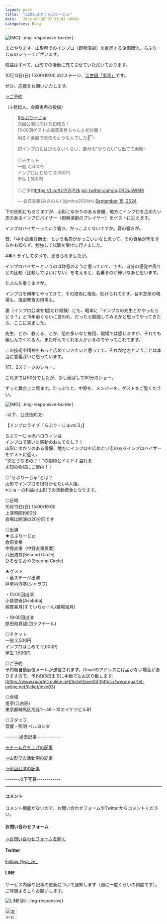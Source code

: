 ```yaml
---
layout: post
title:  "出演します：らぶりーじゅ"
date:   2024-09-20 07:33:43 +0900
categories: Blog
---
```



![IMG]({{site.baseurl}}/img/2024920_01.jpg){: .img-responsive-border}

またやります。山形県でのインプロ（即興演劇）を推進する企画団体、らぶりーじゅのショーでございます。

収益はすべて、山形での活動に充てさせていただいております。

10月13日(日) 15:00/19:00 の2ステージ、[江古田「兎亭」](https://usagitei11.amebaownd.com/pages/514817/page_201606162040)です。

ぜひ、応援をお願いいたします。

[→ご予約](https://www.quartet-online.net/ticket/love03)


（↓発起人、会原実希の投稿）

<blockquote class="twitter-tweet"><p lang="ja" dir="ltr"><a href="https://twitter.com/hashtag/%E3%82%89%E3%81%B6%E3%82%8A%E3%83%BC%E3%81%98%E3%82%85?src=hash&amp;ref_src=twsrc%5Etfw">#らぶりーじゅ</a><br>次回公演に向けた初稽古！<br>15:00回ゲストの綿貫美月ちゃんと初対面！<br>明るく素直で天使のような人でした🪽ྀི✨️<br>初インプロとは思えないくらい、自分の&quot;やりたい&quot;も出てて素敵✨<br><br>◎チケット<br>一般 2,500円<br>インプロはじめて 2,000円<br>学生 1,500円<br><br>◎ご予約<a href="https://t.co/UIIY2IjP2k">https://t.co/UIIY2IjP2k</a> <a href="https://t.co/cqD3Ou5WM9">pic.twitter.com/cqD3Ou5WM9</a></p>&mdash; 会原実希(みきのん) (@mino2024ni) <a href="https://twitter.com/mino2024ni/status/1835300436741341559?ref_src=twsrc%5Etfw">September 15, 2024</a></blockquote> <script async src="https://platform.twitter.com/widgets.js" charset="utf-8"></script>

下の告知にもありますが、山形にゆかりのある俳優、地方にインプロを広めたい志のあるインプロバイザー（即興演劇のプレイヤー）をゲストに迎えます。

インプロバイザーっていう響き、かっこよくないですか。音の響きが。

昔、「中小企業診断士」という名前がかっこいいなと思って、その資格が何をするかも知らず、勉強して試験を受けに行きました。

4年トライしてダメで、あきらめましたが。

インプロバイザーというのは称号のように思っていて、でも、自分の感覚や周りとの比較（比較してはいけない）を考えると、名乗るのが怖いなあと思います。

たぶん名乗りますが。

インプロを何年もやってきて、その技術に相当、助けられてます。台本芝居の現場も、演劇教育の現場も。

妻（インプロ公演を1度だけ経験）にも、軽率に「インプロの先生とかやったらどう？」と15年前ぐらいに言われ、だったら勉強してみるかと思ってやってきたら、ここに来ました。

先生、とか、教える、とか、恐れ多いなと毎回、現場では感じますが、それでも楽しんでくれる人、また呼んでくれる人がいるのでやってこれてます。

この技術や精神をもっと広めていきたいと思ってて、それが地方ということは本当に意義深いと思っています。

1日、2ステージのショー。

これまでは60分でしたが、少し延ばして80分のショー。

ずっと舞台上に居ます。たっぷりと、中野を、メンバーを、ゲストをご覧ください。



![IMG]({{site.baseurl}}/img/2024920_02.jpg){: .img-responsive-border}

-以下、公式告知文-

【インプロライブ「らぶりーじゅvol.3」】

らぶりーじゅ流ハロウィンは  
インプロで笑いと感動のおもてなし？！  
山形にゆかりのある俳優、地方にインプロを広めたい志のあるインプロバイザーをゲストに迎え、  
"次どうなるの？！"の期待とドキドキ溢れる  
未知の物語にご案内！！  


◎"らぶりーじゅ"とは？  
山形でインプロを根付かせたい4人組。  
※ショーの利益は山形での活動資金となります。  

◎日時  
10月13日(日) 15:00/19:00  
上演時間約80分  
会場は開演の20分前です  

◎出演  
★らぶりーじゅ  
会原実希  
中野直重（中野直重興業）  
八田浩禄(Second Circle)  
ひろせなおや(Second Circle)  

★ゲスト  
・全ステージ出演  
戸草内淳基(シャラフ)  

・15:00回出演  
小島啓寿(Asobiba)  
綿貫美月(すていちゅーん/踊場海月)  

・19:00回出演  
原田和真(劇団ラフテール)

◎チケット  
一般 2,500円  
インプロはじめて 2,000円  
学生 1,500円

◎ご予約  
予約後自動返信メールが送信されます。Gmailのアドレスには届かない場合がありますので、予約後3日までに手動でもお送り致します。  
[https://www.quartet-online.net/ticket/love03](https://www.quartet-online.net/ticket/love03)  


◎会場  
兎亭(江古田)  
東京都練馬区旭丘1－46－12エイケツビルB1  

◎スタッフ  
音響・照明 ベルヨシダ  



-------過去記事------------


[→チーム立ち上げの記事](https://naoshigenakanoyaze.github.io/blog/2024/02/22/Lovelyge/)

[→山形での活動例の記事](https://naoshigenakanoyaze.github.io/blog/2022/11/15/OneCoinShinjo/)

[→前回公演の記事](https://naoshigenakanoyaze.github.io/blog/2024/07/04/Lovelyge/)


-------以下写真------------



---
#### コメント
コメント機能がないので、お問い合わせフォームやTwitterからコメントください。

#### お問い合わせフォーム
[→お問い合わせフォームを開く]({{site.baseurl}}/docs/contact/)

#### Twitter

<a href="https://twitter.com/ya_ze_?ref_src=twsrc%5Etfw" class="twitter-follow-button" data-show-count="false">Follow @ya_ze_</a><script async src="https://platform.twitter.com/widgets.js" charset="utf-8"></script>


#### LINE

サービス内容や記事の更新について通知します（週に一度ぐらいの頻度です）。
ご登録よろしくお願いします。

![LINE@]({{site.baseurl}}/img/lineat.png){: .img-responsive}

<a href="https://line.me/R/ti/p/%40tqt3140x"><img height="36" border="0" alt="友だち追加" src="https://scdn.line-apps.com/n/line_add_friends/btn/ja.png"></a>
